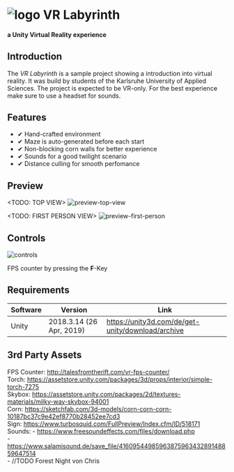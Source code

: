 # ![logo](https://upload.wikimedia.org/wikipedia/commons/thumb/1/19/Unity_Technologies_logo.svg/275px-Unity_Technologies_logo.svg.png) VR Labyrinth
#### a Unity Virtual Reality experience

## Introduction

The _VR Labyrinth_ is a sample project showing a introduction into virtual reality. It was build by students of the Karlsruhe University of Applied Sciences. The project is expected to be VR-only. For the best experience make sure to use a headset for sounds.

## Features

 - ✔ Hand-crafted environment
 - ✔ Maze is auto-generated before each start
 - ✔ Non-blocking corn walls for better experience
 - ✔ Sounds for a good twilight scenario
 - ✔ Distance culling for smooth perfomance

## Preview

<TODO: TOP VIEW>
![preview-top-view](../vrlab/Assets/ScreenShots/lab_top.png)

<TODO: FIRST PERSON VIEW>
![preview-first-person](../vrlab/Assets/ScreenShots/lab_fp.png)

## Controls

![controls](../autogenerated/img/controller.png)

FPS counter by pressing the **F**-Key


## Requirements

| Software  | Version | Link |
| ------------- | ------------- | ------------- |
| Unity | 2018.3.14 (26 Apr, 2019) | https://unity3d.com/de/get-unity/download/archive  |

## 3rd Party Assets
FPS Counter: http://talesfromtherift.com/vr-fps-counter/<br/>
Torch: https://assetstore.unity.com/packages/3d/props/interior/simple-torch-7275<br/>
Skybox: https://assetstore.unity.com/packages/2d/textures-materials/milky-way-skybox-94001<br/>
Corn: https://sketchfab.com/3d-models/corn-corn-corn-10187bc37c9e42ef8770b28452ee7cd3<br/>
Sign: https://www.turbosquid.com/FullPreview/Index.cfm/ID/518171<br/>
Sounds: - https://www.freesoundeffects.com/files/download.php<br/>
        - https://www.salamisound.de/save_file/4160954498596387596343289148859647514<br/>
        - //TODO Forest Night von Chris
